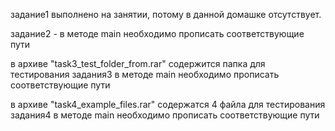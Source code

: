 задание1 выполнено на занятии, потому в данной домашке отсутствует.

задание2 - в методе main необходимо прописать соответствующие пути

в архиве "task3_test_folder_from.rar" содержится папка для тестирования задания3
в методе main необходимо прописать соответствующие пути

в архиве "task4_example_files.rar"  содержатся 4 файла для тестирования задания4
в методе main необходимо прописать соответствующие пути
